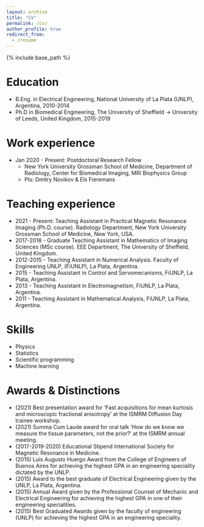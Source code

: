 ```yaml
---
layout: archive
title: "CV"
permalink: /cv/
author_profile: true
redirect_from:
  - /resume
---
```


{% include base_path %}

Education
======
* B.Eng. in Electrical Engineering, National University of La Plata (UNLP), Argentina, 2010-2014
* Ph.D in Biomedical Engineering, The University of Sheffield -> University of Leeds, United Kingdom, 2015-2019

Work experience
======
* Jan 2020 - Present: Postdoctoral Research Fellow
  * New York University Grossman School of Medicine, Department of Radiology, Center for Biomedical Imaging, MRI Biophysics Group
  * PIs: Dmitry Novikov & Els Fieremans

Teaching experience
======
* 2021 - Present: Teaching Assistant in Practical Magnetic Resonance Imaging (Ph.D. course). Radiology Department, New York University Grossman School of Medicine, New York, USA.
* 2017-2018 - Graduate Teaching Assistant in Mathematics of Imaging Sciences (MSc course). EEE Department, The University of Sheffield, United Kingdom.
* 2012-2015 - Teaching Assistant in Numerical Analysis. Faculty of Engineering UNLP, (FiUNLP), La Plata, Argentina.
* 2015 - Teaching Assistant in Control and Servomecanisms, FiUNLP, La Plata, Argentina.
* 2013 - Teaching Assistant in Electromagnetism, FiUNLP, La Plata, Argentina.
* 2011 - Teaching Assistant in Mathematical Analysis, FiUNLP, La Plata, Argentina.


Skills
======
* Physics
* Statistics
* Scientific programming
* Machine learning
  
Awards & Distinctions
======
* (2021) Best presentation award for ‘Fast acquisitions for mean kurtosis and microscopic fractional anisotropy’ at the ISMRM Diffusion Day trainee workshop.
* (2021) Summa Cum Laude award for oral talk ‘How do we know we measure the tissue parameters, not the prior?’ at the ISMRM annual meeting.
* (2017-2019-2020) Educational Stipend International Society for Magnetic Resonance in Medicine.
* (2015) Luis Augusto Huergo Award from the College of Engineers of Buenos Aires for achieving the highest GPA in an engineering speciality dictated by the UNLP.
* (2015) Award to the best graduate of Electrical Engineering given by the UNLP, La Plata, Argentina.
* (2015) Annual Award given by the Professional Counsel of Mechanic and Electrical Engineering for achieving
the highest GPA in one of their engineering specialities.
* (2015) Best Graduated Awards given by the faculty of engineering (UNLP) for achieving the highest GPA in an engineering speciality.
